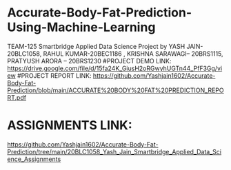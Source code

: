 # Accurate-Body-Fat-Prediction-Using-Machine-Learning
TEAM-125 Smartbridge Applied Data Science Project by YASH JAIN-20BLC1058, RAHUL KUMAR-20BEC1186 ,  KRISHNA SARAWAGI– 20BRS1115, PRATYUSH ARORA – 20BRS1230 
#PROJECT DEMO LINK:
https://drive.google.com/file/d/15fa24K_GiusH2oRGwyhUGTn44_PfF3Gg/view
#PROJECT REPORT LINK:
https://github.com/Yashjain1602/Accurate-Body-Fat-Prediction/blob/main/ACCURATE%20BODY%20FAT%20PREDICTION_REPORT.pdf
# ASSIGNMENTS LINK:
https://github.com/Yashjain1602/Accurate-Body-Fat-Prediction/tree/main/20BLC1058_Yash_Jain_Smartbridge_Applied_Data_Science_Assignments
